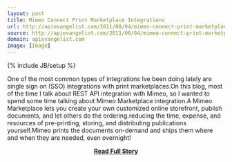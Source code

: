 ```yaml
---
layout: post
title: Mimeo Connect Print Marketplace Integrations
url: http://apievangelist.com/2011/08/04/mimeo-connect-print-marketplace-integrations/
source: http://apievangelist.com/2011/08/04/mimeo-connect-print-marketplace-integrations/
domain: apievangelist.com
image: [Image]
---
```

{% include JB/setup %}<p>One of the most common types of integrations Ive been doing lately are single sign on (SSO) integrations with print marketplaces.On this blog, most of the time I talk about REST API integration with Mimeo, so I wanted to spend some time talking about Mimeo Marketplace integration.A Mimeo Marketplace lets you create your own customized online storefront, publish documents, and let others do the ordering.reducing the time, expense, and resources of pre-printing, storing, and distributing publications yourself.Mimeo prints the documents on-demand and ships them where and when they are needed, even overnight!</p>
<center><p><a href="http://apievangelist.com/2011/08/04/mimeo-connect-print-marketplace-integrations/" style='padding:25px; font-sze:18px; font-weight: bold;'>Read Full Story</a></p></center>
